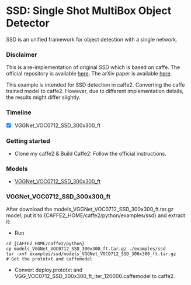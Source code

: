 # SSD: Single Shot MultiBox Object Detector

SSD is an unified framework for object detection with a single network.

### Disclaimer
This is a re-implementation of original SSD which is based on caffe. The official
repository is available [here](https://github.com/weiliu89/caffe/tree/ssd).
The arXiv paper is available [here](http://arxiv.org/abs/1512.02325).

This example is intended for SSD detection in caffe2. Converting the caffe trained model to caffe2. 
However, due to different implementation details, the results might differ slightly.

### Timeline
- [x] VGGNet_VOC0712_SSD_300x300_ft


### Getting started
* Clone my caffe2 & Build Caffe2: Follow the official instructions.

### Models
- [VGGNet_VOC0712_SSD_300x300_ft](https://pan.baidu.com/s/1gfceC6Z)

### VGGNet_VOC0712_SSD_300x300_ft
After download the models_VGGNet_VOC0712_SSD_300x300_ft.tar.gz model, 
put it to {CAFFE2_HOME/caffe2/python/examples/ssd} and extract it:
* Run
```
cd {CAFFE2_HOME/caffe2/python}
cp models_VGGNet_VOC0712_SSD_300x300_ft.tar.gz ./examples/ssd
tar -xvf examples/ssd/models_VGGNet_VOC0712_SSD_300x300_ft.tar.gz
# Get the prototxt and caffemodel
```
* Convert deploy.prototxt and VGG_VOC0712_SSD_300x300_ft_iter_120000.caffemodel
to caffe2.
